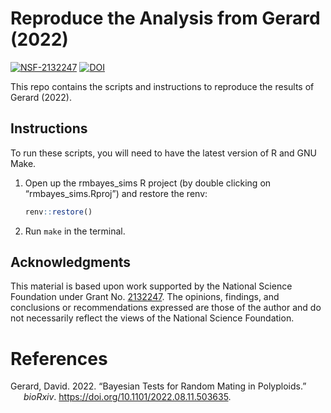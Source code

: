 
<!-- README.md is generated from README.Rmd. Please edit that file -->

# Reproduce the Analysis from Gerard (2022)

[![NSF-2132247](https://img.shields.io/badge/NSF-2132247-blue.svg)](https://nsf.gov/awardsearch/showAward?AWD_ID=2132247)
[![DOI](https://zenodo.org/badge/DOI/10.5281/zenodo.6993722.svg)](https://doi.org/10.5281/zenodo.6993722)

This repo contains the scripts and instructions to reproduce the results
of Gerard (2022).

## Instructions

To run these scripts, you will need to have the latest version of R and
GNU Make.

1.  Open up the rmbayes_sims R project (by double clicking on
    “rmbayes_sims.Rproj”) and restore the renv:

    ``` r
    renv::restore()
    ```

2.  Run `make` in the terminal.

## Acknowledgments

This material is based upon work supported by the National Science
Foundation under Grant
No. [2132247](https://www.nsf.gov/awardsearch/showAward?AWD_ID=2132247).
The opinions, findings, and conclusions or recommendations expressed are
those of the author and do not necessarily reflect the views of the
National Science Foundation.

# References

<div id="refs" class="references csl-bib-body hanging-indent">

<div id="ref-gerard2022bayesian" class="csl-entry">

Gerard, David. 2022. “Bayesian Tests for Random Mating in Polyploids.”
*bioRxiv*. <https://doi.org/10.1101/2022.08.11.503635>.

</div>

</div>
